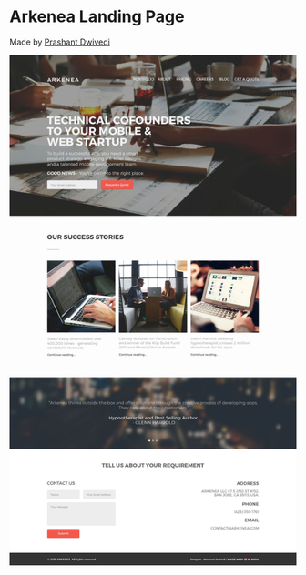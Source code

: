 # Arkenea Landing Page

Made by [Prashant Dwivedi](https://dribbble.com/shots/2218540-Arkenea)

![arkenea](preview.jpg)
